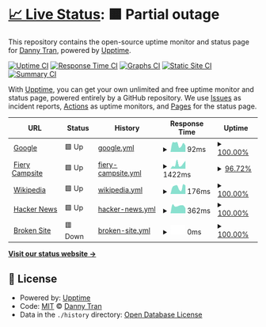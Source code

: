 # [📈 Live Status](https://nabdtran.github.io/upptime): <!--live status--> **🟧 Partial outage**

This repository contains the open-source uptime monitor and status page for [Danny Tran](https://www.linkedin.com/in/nabdtran/), powered by [Upptime](https://github.com/upptime/upptime).

[![Uptime CI](https://github.com/koj-co/upptime/workflows/Uptime%20CI/badge.svg)](https://github.com/koj-co/upptime/actions?query=workflow%3A%22Uptime+CI%22)
[![Response Time CI](https://github.com/koj-co/upptime/workflows/Response%20Time%20CI/badge.svg)](https://github.com/koj-co/upptime/actions?query=workflow%3A%22Response+Time+CI%22)
[![Graphs CI](https://github.com/koj-co/upptime/workflows/Graphs%20CI/badge.svg)](https://github.com/koj-co/upptime/actions?query=workflow%3A%22Graphs+CI%22)
[![Static Site CI](https://github.com/koj-co/upptime/workflows/Static%20Site%20CI/badge.svg)](https://github.com/koj-co/upptime/actions?query=workflow%3A%22Static+Site+CI%22)
[![Summary CI](https://github.com/koj-co/upptime/workflows/Summary%20CI/badge.svg)](https://github.com/koj-co/upptime/actions?query=workflow%3A%22Summary+CI%22)

With [Upptime](https://upptime.js.org), you can get your own unlimited and free uptime monitor and status page, powered entirely by a GitHub repository. We use [Issues](https://github.com/nabdtran/upptime/issues) as incident reports, [Actions](https://github.com/nabdtran/upptime/actions) as uptime monitors, and [Pages](https://nabdtran.github.io/upptime) for the status page.

<!--start: status pages-->
<!-- This summary is generated by Upptime (https://github.com/upptime/upptime) -->
<!-- Do not edit this manually, your changes will be overwritten -->
<!-- prettier-ignore -->
| URL | Status | History | Response Time | Uptime |
| --- | ------ | ------- | ------------- | ------ |
| <img alt="" src="https://favicons.githubusercontent.com/www.google.com" height="13"> [Google](https://www.google.com) | 🟩 Up | [google.yml](https://github.com/nabdtran/uptime/commits/master/history/google.yml) | <details><summary><img alt="Response time graph" src="./graphs/google/response-time-week.png" height="20"> 92ms</summary><br><a href="https://nabdtran.github.io/uptime/history/google"><img alt="Response time 98" src="https://img.shields.io/endpoint?url=https%3A%2F%2Fraw.githubusercontent.com%2Fnabdtran%2Fuptime%2Fmaster%2Fapi%2Fgoogle%2Fresponse-time.json"></a><br><a href="https://nabdtran.github.io/uptime/history/google"><img alt="24-hour response time 75" src="https://img.shields.io/endpoint?url=https%3A%2F%2Fraw.githubusercontent.com%2Fnabdtran%2Fuptime%2Fmaster%2Fapi%2Fgoogle%2Fresponse-time-day.json"></a><br><a href="https://nabdtran.github.io/uptime/history/google"><img alt="7-day response time 92" src="https://img.shields.io/endpoint?url=https%3A%2F%2Fraw.githubusercontent.com%2Fnabdtran%2Fuptime%2Fmaster%2Fapi%2Fgoogle%2Fresponse-time-week.json"></a><br><a href="https://nabdtran.github.io/uptime/history/google"><img alt="30-day response time 98" src="https://img.shields.io/endpoint?url=https%3A%2F%2Fraw.githubusercontent.com%2Fnabdtran%2Fuptime%2Fmaster%2Fapi%2Fgoogle%2Fresponse-time-month.json"></a><br><a href="https://nabdtran.github.io/uptime/history/google"><img alt="1-year response time 98" src="https://img.shields.io/endpoint?url=https%3A%2F%2Fraw.githubusercontent.com%2Fnabdtran%2Fuptime%2Fmaster%2Fapi%2Fgoogle%2Fresponse-time-year.json"></a></details> | <details><summary><a href="https://nabdtran.github.io/uptime/history/google">100.00%</a></summary><a href="https://nabdtran.github.io/uptime/history/google"><img alt="All-time uptime 100.00%" src="https://img.shields.io/endpoint?url=https%3A%2F%2Fraw.githubusercontent.com%2Fnabdtran%2Fuptime%2Fmaster%2Fapi%2Fgoogle%2Fuptime.json"></a><br><a href="https://nabdtran.github.io/uptime/history/google"><img alt="24-hour uptime 100.00%" src="https://img.shields.io/endpoint?url=https%3A%2F%2Fraw.githubusercontent.com%2Fnabdtran%2Fuptime%2Fmaster%2Fapi%2Fgoogle%2Fuptime-day.json"></a><br><a href="https://nabdtran.github.io/uptime/history/google"><img alt="7-day uptime 100.00%" src="https://img.shields.io/endpoint?url=https%3A%2F%2Fraw.githubusercontent.com%2Fnabdtran%2Fuptime%2Fmaster%2Fapi%2Fgoogle%2Fuptime-week.json"></a><br><a href="https://nabdtran.github.io/uptime/history/google"><img alt="30-day uptime 100.00%" src="https://img.shields.io/endpoint?url=https%3A%2F%2Fraw.githubusercontent.com%2Fnabdtran%2Fuptime%2Fmaster%2Fapi%2Fgoogle%2Fuptime-month.json"></a><br><a href="https://nabdtran.github.io/uptime/history/google"><img alt="1-year uptime 100.00%" src="https://img.shields.io/endpoint?url=https%3A%2F%2Fraw.githubusercontent.com%2Fnabdtran%2Fuptime%2Fmaster%2Fapi%2Fgoogle%2Fuptime-year.json"></a></details>
| <img alt="" src="https://favicons.githubusercontent.com/fierycamp.site" height="13"> [Fiery Campsite](http://fierycamp.site) | 🟩 Up | [fiery-campsite.yml](https://github.com/nabdtran/uptime/commits/master/history/fiery-campsite.yml) | <details><summary><img alt="Response time graph" src="./graphs/fiery-campsite/response-time-week.png" height="20"> 1422ms</summary><br><a href="https://nabdtran.github.io/uptime/history/fiery-campsite"><img alt="Response time 1187" src="https://img.shields.io/endpoint?url=https%3A%2F%2Fraw.githubusercontent.com%2Fnabdtran%2Fuptime%2Fmaster%2Fapi%2Ffiery-campsite%2Fresponse-time.json"></a><br><a href="https://nabdtran.github.io/uptime/history/fiery-campsite"><img alt="24-hour response time 1781" src="https://img.shields.io/endpoint?url=https%3A%2F%2Fraw.githubusercontent.com%2Fnabdtran%2Fuptime%2Fmaster%2Fapi%2Ffiery-campsite%2Fresponse-time-day.json"></a><br><a href="https://nabdtran.github.io/uptime/history/fiery-campsite"><img alt="7-day response time 1422" src="https://img.shields.io/endpoint?url=https%3A%2F%2Fraw.githubusercontent.com%2Fnabdtran%2Fuptime%2Fmaster%2Fapi%2Ffiery-campsite%2Fresponse-time-week.json"></a><br><a href="https://nabdtran.github.io/uptime/history/fiery-campsite"><img alt="30-day response time 1187" src="https://img.shields.io/endpoint?url=https%3A%2F%2Fraw.githubusercontent.com%2Fnabdtran%2Fuptime%2Fmaster%2Fapi%2Ffiery-campsite%2Fresponse-time-month.json"></a><br><a href="https://nabdtran.github.io/uptime/history/fiery-campsite"><img alt="1-year response time 1187" src="https://img.shields.io/endpoint?url=https%3A%2F%2Fraw.githubusercontent.com%2Fnabdtran%2Fuptime%2Fmaster%2Fapi%2Ffiery-campsite%2Fresponse-time-year.json"></a></details> | <details><summary><a href="https://nabdtran.github.io/uptime/history/fiery-campsite">96.72%</a></summary><a href="https://nabdtran.github.io/uptime/history/fiery-campsite"><img alt="All-time uptime 98.51%" src="https://img.shields.io/endpoint?url=https%3A%2F%2Fraw.githubusercontent.com%2Fnabdtran%2Fuptime%2Fmaster%2Fapi%2Ffiery-campsite%2Fuptime.json"></a><br><a href="https://nabdtran.github.io/uptime/history/fiery-campsite"><img alt="24-hour uptime 77.04%" src="https://img.shields.io/endpoint?url=https%3A%2F%2Fraw.githubusercontent.com%2Fnabdtran%2Fuptime%2Fmaster%2Fapi%2Ffiery-campsite%2Fuptime-day.json"></a><br><a href="https://nabdtran.github.io/uptime/history/fiery-campsite"><img alt="7-day uptime 96.72%" src="https://img.shields.io/endpoint?url=https%3A%2F%2Fraw.githubusercontent.com%2Fnabdtran%2Fuptime%2Fmaster%2Fapi%2Ffiery-campsite%2Fuptime-week.json"></a><br><a href="https://nabdtran.github.io/uptime/history/fiery-campsite"><img alt="30-day uptime 98.51%" src="https://img.shields.io/endpoint?url=https%3A%2F%2Fraw.githubusercontent.com%2Fnabdtran%2Fuptime%2Fmaster%2Fapi%2Ffiery-campsite%2Fuptime-month.json"></a><br><a href="https://nabdtran.github.io/uptime/history/fiery-campsite"><img alt="1-year uptime 98.51%" src="https://img.shields.io/endpoint?url=https%3A%2F%2Fraw.githubusercontent.com%2Fnabdtran%2Fuptime%2Fmaster%2Fapi%2Ffiery-campsite%2Fuptime-year.json"></a></details>
| <img alt="" src="https://favicons.githubusercontent.com/www.wikipedia.org" height="13"> [Wikipedia](https://www.wikipedia.org) | 🟩 Up | [wikipedia.yml](https://github.com/nabdtran/uptime/commits/master/history/wikipedia.yml) | <details><summary><img alt="Response time graph" src="./graphs/wikipedia/response-time-week.png" height="20"> 176ms</summary><br><a href="https://nabdtran.github.io/uptime/history/wikipedia"><img alt="Response time 213" src="https://img.shields.io/endpoint?url=https%3A%2F%2Fraw.githubusercontent.com%2Fnabdtran%2Fuptime%2Fmaster%2Fapi%2Fwikipedia%2Fresponse-time.json"></a><br><a href="https://nabdtran.github.io/uptime/history/wikipedia"><img alt="24-hour response time 212" src="https://img.shields.io/endpoint?url=https%3A%2F%2Fraw.githubusercontent.com%2Fnabdtran%2Fuptime%2Fmaster%2Fapi%2Fwikipedia%2Fresponse-time-day.json"></a><br><a href="https://nabdtran.github.io/uptime/history/wikipedia"><img alt="7-day response time 176" src="https://img.shields.io/endpoint?url=https%3A%2F%2Fraw.githubusercontent.com%2Fnabdtran%2Fuptime%2Fmaster%2Fapi%2Fwikipedia%2Fresponse-time-week.json"></a><br><a href="https://nabdtran.github.io/uptime/history/wikipedia"><img alt="30-day response time 213" src="https://img.shields.io/endpoint?url=https%3A%2F%2Fraw.githubusercontent.com%2Fnabdtran%2Fuptime%2Fmaster%2Fapi%2Fwikipedia%2Fresponse-time-month.json"></a><br><a href="https://nabdtran.github.io/uptime/history/wikipedia"><img alt="1-year response time 213" src="https://img.shields.io/endpoint?url=https%3A%2F%2Fraw.githubusercontent.com%2Fnabdtran%2Fuptime%2Fmaster%2Fapi%2Fwikipedia%2Fresponse-time-year.json"></a></details> | <details><summary><a href="https://nabdtran.github.io/uptime/history/wikipedia">100.00%</a></summary><a href="https://nabdtran.github.io/uptime/history/wikipedia"><img alt="All-time uptime 100.00%" src="https://img.shields.io/endpoint?url=https%3A%2F%2Fraw.githubusercontent.com%2Fnabdtran%2Fuptime%2Fmaster%2Fapi%2Fwikipedia%2Fuptime.json"></a><br><a href="https://nabdtran.github.io/uptime/history/wikipedia"><img alt="24-hour uptime 100.00%" src="https://img.shields.io/endpoint?url=https%3A%2F%2Fraw.githubusercontent.com%2Fnabdtran%2Fuptime%2Fmaster%2Fapi%2Fwikipedia%2Fuptime-day.json"></a><br><a href="https://nabdtran.github.io/uptime/history/wikipedia"><img alt="7-day uptime 100.00%" src="https://img.shields.io/endpoint?url=https%3A%2F%2Fraw.githubusercontent.com%2Fnabdtran%2Fuptime%2Fmaster%2Fapi%2Fwikipedia%2Fuptime-week.json"></a><br><a href="https://nabdtran.github.io/uptime/history/wikipedia"><img alt="30-day uptime 100.00%" src="https://img.shields.io/endpoint?url=https%3A%2F%2Fraw.githubusercontent.com%2Fnabdtran%2Fuptime%2Fmaster%2Fapi%2Fwikipedia%2Fuptime-month.json"></a><br><a href="https://nabdtran.github.io/uptime/history/wikipedia"><img alt="1-year uptime 100.00%" src="https://img.shields.io/endpoint?url=https%3A%2F%2Fraw.githubusercontent.com%2Fnabdtran%2Fuptime%2Fmaster%2Fapi%2Fwikipedia%2Fuptime-year.json"></a></details>
| <img alt="" src="https://favicons.githubusercontent.com/news.ycombinator.com" height="13"> [Hacker News](https://news.ycombinator.com) | 🟩 Up | [hacker-news.yml](https://github.com/nabdtran/uptime/commits/master/history/hacker-news.yml) | <details><summary><img alt="Response time graph" src="./graphs/hacker-news/response-time-week.png" height="20"> 362ms</summary><br><a href="https://nabdtran.github.io/uptime/history/hacker-news"><img alt="Response time 348" src="https://img.shields.io/endpoint?url=https%3A%2F%2Fraw.githubusercontent.com%2Fnabdtran%2Fuptime%2Fmaster%2Fapi%2Fhacker-news%2Fresponse-time.json"></a><br><a href="https://nabdtran.github.io/uptime/history/hacker-news"><img alt="24-hour response time 245" src="https://img.shields.io/endpoint?url=https%3A%2F%2Fraw.githubusercontent.com%2Fnabdtran%2Fuptime%2Fmaster%2Fapi%2Fhacker-news%2Fresponse-time-day.json"></a><br><a href="https://nabdtran.github.io/uptime/history/hacker-news"><img alt="7-day response time 362" src="https://img.shields.io/endpoint?url=https%3A%2F%2Fraw.githubusercontent.com%2Fnabdtran%2Fuptime%2Fmaster%2Fapi%2Fhacker-news%2Fresponse-time-week.json"></a><br><a href="https://nabdtran.github.io/uptime/history/hacker-news"><img alt="30-day response time 348" src="https://img.shields.io/endpoint?url=https%3A%2F%2Fraw.githubusercontent.com%2Fnabdtran%2Fuptime%2Fmaster%2Fapi%2Fhacker-news%2Fresponse-time-month.json"></a><br><a href="https://nabdtran.github.io/uptime/history/hacker-news"><img alt="1-year response time 348" src="https://img.shields.io/endpoint?url=https%3A%2F%2Fraw.githubusercontent.com%2Fnabdtran%2Fuptime%2Fmaster%2Fapi%2Fhacker-news%2Fresponse-time-year.json"></a></details> | <details><summary><a href="https://nabdtran.github.io/uptime/history/hacker-news">100.00%</a></summary><a href="https://nabdtran.github.io/uptime/history/hacker-news"><img alt="All-time uptime 100.00%" src="https://img.shields.io/endpoint?url=https%3A%2F%2Fraw.githubusercontent.com%2Fnabdtran%2Fuptime%2Fmaster%2Fapi%2Fhacker-news%2Fuptime.json"></a><br><a href="https://nabdtran.github.io/uptime/history/hacker-news"><img alt="24-hour uptime 100.00%" src="https://img.shields.io/endpoint?url=https%3A%2F%2Fraw.githubusercontent.com%2Fnabdtran%2Fuptime%2Fmaster%2Fapi%2Fhacker-news%2Fuptime-day.json"></a><br><a href="https://nabdtran.github.io/uptime/history/hacker-news"><img alt="7-day uptime 100.00%" src="https://img.shields.io/endpoint?url=https%3A%2F%2Fraw.githubusercontent.com%2Fnabdtran%2Fuptime%2Fmaster%2Fapi%2Fhacker-news%2Fuptime-week.json"></a><br><a href="https://nabdtran.github.io/uptime/history/hacker-news"><img alt="30-day uptime 100.00%" src="https://img.shields.io/endpoint?url=https%3A%2F%2Fraw.githubusercontent.com%2Fnabdtran%2Fuptime%2Fmaster%2Fapi%2Fhacker-news%2Fuptime-month.json"></a><br><a href="https://nabdtran.github.io/uptime/history/hacker-news"><img alt="1-year uptime 100.00%" src="https://img.shields.io/endpoint?url=https%3A%2F%2Fraw.githubusercontent.com%2Fnabdtran%2Fuptime%2Fmaster%2Fapi%2Fhacker-news%2Fuptime-year.json"></a></details>
| <img alt="" src="https://favicons.githubusercontent.com/thissitedoesnotexist.com" height="13"> [Broken Site](https://thissitedoesnotexist.com) | 🟥 Down | [broken-site.yml](https://github.com/nabdtran/uptime/commits/master/history/broken-site.yml) | <details><summary><img alt="Response time graph" src="./graphs/broken-site/response-time-week.png" height="20"> 0ms</summary><br><a href="https://nabdtran.github.io/uptime/history/broken-site"><img alt="Response time 0" src="https://img.shields.io/endpoint?url=https%3A%2F%2Fraw.githubusercontent.com%2Fnabdtran%2Fuptime%2Fmaster%2Fapi%2Fbroken-site%2Fresponse-time.json"></a><br><a href="https://nabdtran.github.io/uptime/history/broken-site"><img alt="24-hour response time 0" src="https://img.shields.io/endpoint?url=https%3A%2F%2Fraw.githubusercontent.com%2Fnabdtran%2Fuptime%2Fmaster%2Fapi%2Fbroken-site%2Fresponse-time-day.json"></a><br><a href="https://nabdtran.github.io/uptime/history/broken-site"><img alt="7-day response time 0" src="https://img.shields.io/endpoint?url=https%3A%2F%2Fraw.githubusercontent.com%2Fnabdtran%2Fuptime%2Fmaster%2Fapi%2Fbroken-site%2Fresponse-time-week.json"></a><br><a href="https://nabdtran.github.io/uptime/history/broken-site"><img alt="30-day response time 0" src="https://img.shields.io/endpoint?url=https%3A%2F%2Fraw.githubusercontent.com%2Fnabdtran%2Fuptime%2Fmaster%2Fapi%2Fbroken-site%2Fresponse-time-month.json"></a><br><a href="https://nabdtran.github.io/uptime/history/broken-site"><img alt="1-year response time 0" src="https://img.shields.io/endpoint?url=https%3A%2F%2Fraw.githubusercontent.com%2Fnabdtran%2Fuptime%2Fmaster%2Fapi%2Fbroken-site%2Fresponse-time-year.json"></a></details> | <details><summary><a href="https://nabdtran.github.io/uptime/history/broken-site">100.00%</a></summary><a href="https://nabdtran.github.io/uptime/history/broken-site"><img alt="All-time uptime 100.00%" src="https://img.shields.io/endpoint?url=https%3A%2F%2Fraw.githubusercontent.com%2Fnabdtran%2Fuptime%2Fmaster%2Fapi%2Fbroken-site%2Fuptime.json"></a><br><a href="https://nabdtran.github.io/uptime/history/broken-site"><img alt="24-hour uptime 100.00%" src="https://img.shields.io/endpoint?url=https%3A%2F%2Fraw.githubusercontent.com%2Fnabdtran%2Fuptime%2Fmaster%2Fapi%2Fbroken-site%2Fuptime-day.json"></a><br><a href="https://nabdtran.github.io/uptime/history/broken-site"><img alt="7-day uptime 100.00%" src="https://img.shields.io/endpoint?url=https%3A%2F%2Fraw.githubusercontent.com%2Fnabdtran%2Fuptime%2Fmaster%2Fapi%2Fbroken-site%2Fuptime-week.json"></a><br><a href="https://nabdtran.github.io/uptime/history/broken-site"><img alt="30-day uptime 100.00%" src="https://img.shields.io/endpoint?url=https%3A%2F%2Fraw.githubusercontent.com%2Fnabdtran%2Fuptime%2Fmaster%2Fapi%2Fbroken-site%2Fuptime-month.json"></a><br><a href="https://nabdtran.github.io/uptime/history/broken-site"><img alt="1-year uptime 100.00%" src="https://img.shields.io/endpoint?url=https%3A%2F%2Fraw.githubusercontent.com%2Fnabdtran%2Fuptime%2Fmaster%2Fapi%2Fbroken-site%2Fuptime-year.json"></a></details>

<!--end: status pages-->

[**Visit our status website →**](https://nabdtran.github.io/upptime)

## 📄 License

- Powered by: [Upptime](https://github.com/upptime/upptime)
- Code: [MIT](./LICENSE) © [Danny Tran](https://www.linkedin.com/in/nabdtran/)
- Data in the `./history` directory: [Open Database License](https://opendatacommons.org/licenses/odbl/1-0/)
